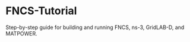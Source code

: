 FNCS-Tutorial
=============

Step-by-step guide for building and running FNCS, ns-3, GridLAB-D, and MATPOWER.
